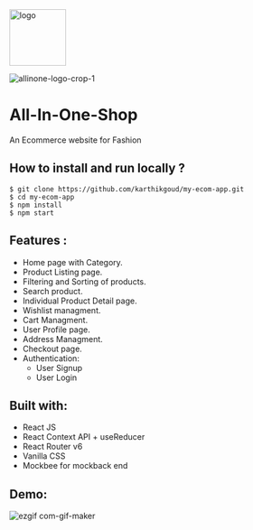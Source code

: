 <img src="https://github.com/karthikgoud/my-ecom-app/assets/9660782/03058e45-a8f7-44e3-b336-c5cd9a864fe4" alt="logo" height="100" width="100"/>

![allinone-logo-crop-1](https://github.com/karthikgoud/my-ecom-app/assets/9660782/03058e45-a8f7-44e3-b336-c5cd9a864fe4)

# All-In-One-Shop

An Ecommerce website for Fashion

## **How to install and run locally ?**

```
$ git clone https://github.com/karthikgoud/my-ecom-app.git
$ cd my-ecom-app
$ npm install
$ npm start
```

## **Features :**

- Home page with Category.
- Product Listing page.
- Filtering and Sorting of products.
- Search product.
- Individual Product Detail page.
- Wishlist managment.
- Cart Managment.
- User Profile page.
- Address Managment.
- Checkout page.
- Authentication:
  - User Signup
  - User Login

## **Built with:**

- React JS
- React Context API + useReducer
- React Router v6
- Vanilla CSS
- Mockbee for mockback end

## **Demo:**

![ezgif com-gif-maker](https://user-images.githubusercontent.com/58260342/161412291-aec62d98-98bd-4902-8109-1069406702b4.gif)
